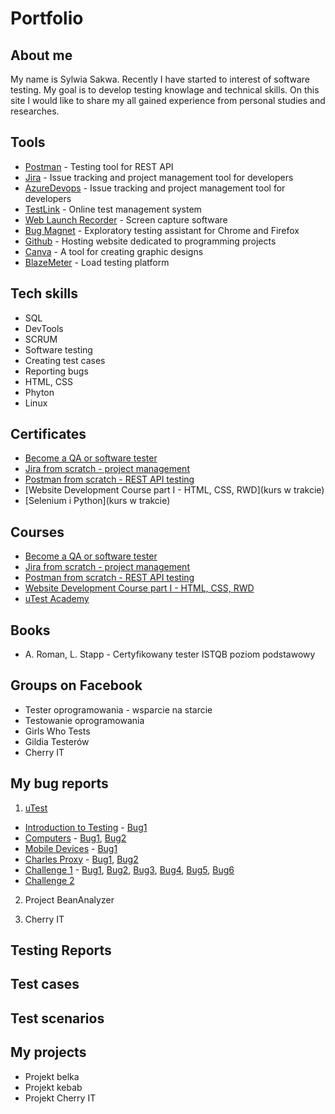 # Portfolio

## About me

My name is Sylwia Sakwa. Recently I have started to interest of software testing. My goal is to develop testing knowlage and technical skills. On this site I would like to share my all gained experience from personal studies and researches.

## Tools
* [Postman](https://www.postman.com) - Testing tool for REST API
* [Jira](https://www.atlassian.com/software/jira0) - Issue tracking and project management tool for developers
* [AzureDevops](https://azure.microsoft.com/pl-pl/products/devops/#overview) - Issue tracking and project management tool for developers
* [TestLink](https://testlink.org/) - Online test management system
* [Web Launch Recorder](https://screencast-o-matic.com/screen-recorder) - Screen capture software
* [Bug Magnet](https://chrome.google.com/webstore/detail/bug-magnet/efhedldbjahpgjcneebmbolkalbhckfi?hl=pl) - Exploratory testing assistant for Chrome and Firefox
* [Github](https://github.com/) - Hosting website dedicated to programming projects
* [Canva](https://www.canva.com/) - A tool for creating graphic designs
* [BlazeMeter](https://www.blazemeter.com/) - Load testing platform

## Tech skills

* SQL
* DevTools
* SCRUM
* Software testing
* Creating test cases
* Reporting bugs
* HTML, CSS
* Phyton
* Linux

## Certificates

* [Become a QA or software tester](https://www.udemy.com/certificate/UC-c2c66487-fa4b-4e97-936d-449274b35055/)
* [Jira from scratch - project management](https://www.udemy.com/certificate/UC-20d54e62-1c30-4e89-afc1-ea4109db748f/)
* [Postman from scratch - REST API testing](https://www.udemy.com/certificate/UC-bd9b4ac1-0f5e-45f9-b028-e682cc4bc1e9/)
* [Website Development Course part I - HTML, CSS, RWD](kurs w trakcie)
* [Selenium i Python](kurs w trakcie)

## Courses

* [Become a QA or software tester](https://www.udemy.com/course/zostan-qa-od-zera/)
* [Jira from scratch - project management](https://www.udemy.com/course/kurs-jira-od-podstaw-zarzadzanie-projektami/)
* [Postman from scratch - REST API testing](https://www.udemy.com/course/postman-od-podstaw-testowanie-rest-api/)
* [Website Development Course part I - HTML, CSS, RWD](https://www.udemy.com/course/od-zera-do-front-end-developera-cz1/)
* [uTest Academy](https://utest.com)

## Books

* A. Roman, L. Stapp - Certyfikowany tester ISTQB poziom podstawowy

## Groups on Facebook

* Tester oprogramowania - wsparcie na starcie
* Testowanie oprogramowania
* Girls Who Tests
* Gildia Testerów
* Cherry IT

## My bug reports

1. [uTest](https://drive.google.com/drive/u/0/folders/1WpumTu7134zbpF_lAPPzTeuv9pAlYLL_)
* [Introduction to Testing](https://drive.google.com/drive/u/0/folders/1qRtKuNh_ZkpcvuJVhAHUMP1UxEXn0lWC) - [Bug1](https://drive.google.com/file/d/1anQlbIaiIZMNCzsq_0_Aaz3dDqRWsBME/view)
* [Computers](https://drive.google.com/drive/u/0/folders/1L3gybyYXGvvzMfIL4HK9-UQL9tV0LtmP) - [Bug1](https://drive.google.com/file/d/1ON_zWC_p0c362YqQr-Dhg_cxtWttUxP2/view?usp=sharing), [Bug2](https://drive.google.com/file/d/1ON_zWC_p0c362YqQr-Dhg_cxtWttUxP2/view?usp=sharing)
* [Mobile Devices](https://drive.google.com/drive/u/0/folders/1lsq30dzI1CQwgSqQ-4LaJK3BrweQ-TQm) - [Bug1](https://drive.google.com/file/d/1f0MYk1zX_R6oyairUI1ZUJLHLC-yLjju/view?usp=share_link)
* [Charles Proxy](https://drive.google.com/drive/u/0/folders/1-IDYIHBXM-4vy_1xYtcRID20FgIjqrVo) - [Bug1](https://drive.google.com/file/d/1tTXmxI4fnAvUsDkd9cUrWV9cmGwYgrZq/view?usp=share_link), [Bug2](https://drive.google.com/file/d/1Tf5dsiI703hAq_OPDJSwA9WZQsuCyI45/view?usp=share_link)
* [Challenge 1](https://drive.google.com/drive/u/0/folders/17xMY9a7ZRA2ClvKe7plYo2f49es6imZE) - [Bug1](https://drive.google.com/file/d/1i2OpIC1iXbjv6KHHvF5rJN0zgAWaOoY-/view?usp=share_link), [Bug2](https://drive.google.com/file/d/1wXFuWq64F7NKyi5WOXjbX_e_UQU42rnU/view?usp=share_link), [Bug3](https://drive.google.com/file/d/1qrgxLTG9E15o29ZaxNnWbpnbk4-Gk181/view?usp=share_link), [Bug4](https://drive.google.com/file/d/1nDtSE_ZciQGoPyraARCDTHKin8GhbvtY/view?usp=share_link), [Bug5](https://drive.google.com/file/d/1dwqFS0KIrQJzl3Z2yXwOxQQn5eg_hTj3/view?usp=share_link), [Bug6](https://drive.google.com/file/d/17GD85grJV9iM6SCK3vZ3JlkHvXxzzZU7/view?usp=share_link)
* [Challenge 2](https://drive.google.com/drive/u/0/folders/1L7jYV64_VBDCbYrOfJFhCNunKbarV4v6)

2. Project BeanAnalyzer

3. Cherry IT

## Testing Reports

## Test cases

## Test scenarios

## My projects

* Projekt belka 
* Projekt kebab 
* Projekt Cherry IT 


